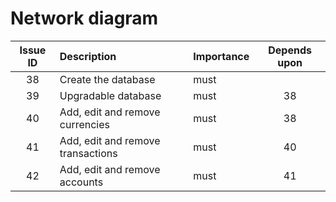 # Network diagram
Issue ID | Description | Importance | Depends upon
:---: | :--- | :--- | :---:
38 | Create the database | must |
39 | Upgradable database | must | 38
40 | Add, edit and remove currencies | must | 38
41 | Add, edit and remove transactions | must | 40
42 | Add, edit and remove accounts | must | 41
